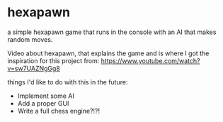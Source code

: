 # hexapawn
a simple hexapawn game that runs in the console with an AI that makes random moves.

Video about hexapawn, that explains the game and is where I got the inspiration for this project from:
https://www.youtube.com/watch?v=sw7UAZNgGg8

things I'd like to do with this in the future:
- Implement some AI
- Add a proper GUI
- Write a full chess engine?!?!
